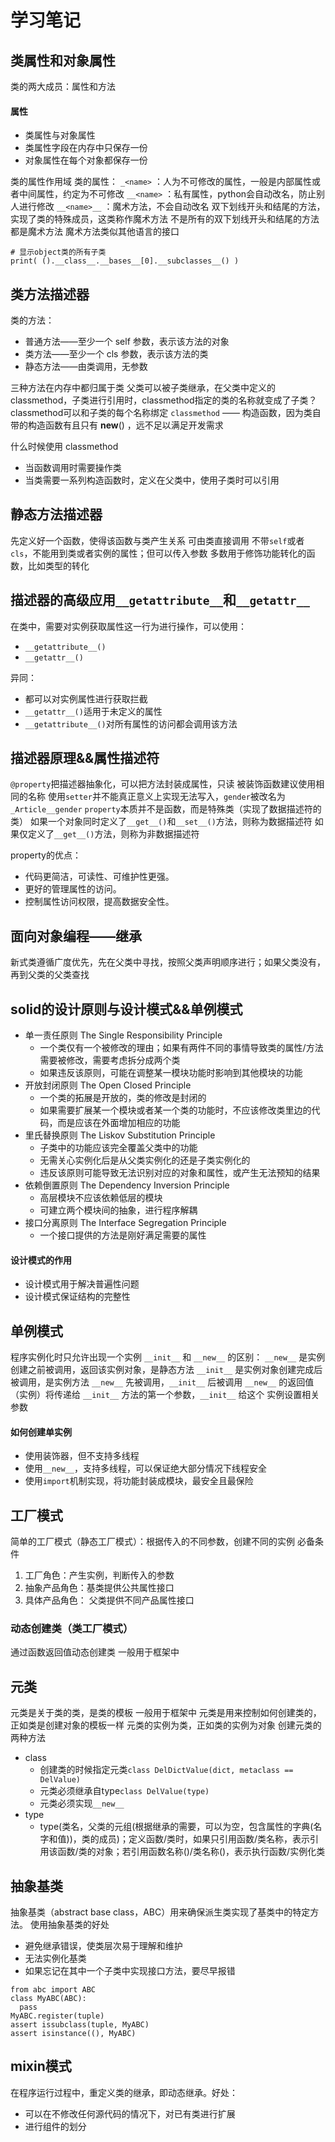 # 学习笔记

## 类属性和对象属性
类的两大成员：属性和方法
#### 属性
- 类属性与对象属性
- 类属性字段在内存中只保存一份
- 对象属性在每个对象都保存一份

类的属性作用域
类的属性：
`_<name>` ：人为不可修改的属性，一般是内部属性或者中间属性，约定为不可修改
`__<name>` ：私有属性，python会自动改名，防止别人进行修改
`__<name>__` ：魔术方法，不会自动改名
双下划线开头和结尾的方法，实现了类的特殊成员，这类称作魔术方法
不是所有的双下划线开头和结尾的方法都是魔术方法
魔术方法类似其他语言的接口
```
# 显示object类的所有子类
print( ().__class__.__bases__[0].__subclasses__() )
```

## 类方法描述器
类的方法：
- 普通方法——至少一个 self 参数，表示该方法的对象
- 类方法——至少一个 cls 参数，表示该方法的类
- 静态方法——由类调用，无参数 

三种方法在内存中都归属于类
父类可以被子类继承，在父类中定义的classmethod，子类进行引用时，classmethod指定的类的名称就变成了子类？classmethod可以和子类的每个名称绑定
`classmethod` —— 构造函数，因为类自带的构造函数有且只有  __new__()  ，远不足以满足开发需求

什么时候使用 classmethod 
- 当函数调用时需要操作类
- 当类需要一系列构造函数时，定义在父类中，使用子类时可以引用


## 静态方法描述器
先定义好一个函数，使得该函数与类产生关系
可由类直接调用
不带`self`或者`cls`，不能用到类或者实例的属性；但可以传入参数
多数用于修饰功能转化的函数，比如类型的转化

## 描述器的高级应用`__getattribute__`和`__getattr__` 
在类中，需要对实例获取属性这一行为进行操作，可以使用： 
- `__getattribute__()`
- `__getattr__()`

异同： 
- 都可以对实例属性进行获取拦截
- `__getattr__()`适用于未定义的属性
- `__getattribute__()`对所有属性的访问都会调用该方法

## 描述器原理&&属性描述符
`@property`把描述器抽象化，可以把方法封装成属性，只读
被装饰函数建议使用相同的名称
使用`setter`并不能真正意义上实现无法写入，`gender`被改名为 `_Article__gender`
`property`本质并不是函数，而是特殊类（实现了数据描述符的类） 
如果一个对象同时定义了`__get__()`和`__set__()`方法，则称为数据描述符
如果仅定义了`__get__()`方法，则称为非数据描述符

property的优点： 
- 代码更简洁，可读性、可维护性更强。 
- 更好的管理属性的访问。 
- 控制属性访问权限，提高数据安全性。

## 面向对象编程——继承
新式类遵循广度优先，先在父类中寻找，按照父类声明顺序进行；如果父类没有，再到父类的父类查找

## solid的设计原则与设计模式&&单例模式
- 单一责任原则 The Single Responsibility Principle
    - 一个类仅有一个被修改的理由；如果有两件不同的事情导致类的属性/方法需要被修改，需要考虑拆分成两个类
    - 如果违反该原则，可能在调整某一模块功能时影响到其他模块的功能 
- 开放封闭原则 The Open Closed Principle
    - 一个类的拓展是开放的，类的修改是封闭的
    - 如果需要扩展某一个模块或者某一个类的功能时，不应该修改类里边的代码，而是应该在外面增加相应的功能
- 里氏替换原则 The Liskov Substitution Principle
    - 子类中的功能应该完全覆盖父类中的功能
    - 无需关心实例化后是从父类实例化的还是子类实例化的
    - 违反该原则可能导致无法识别对应的对象和属性，或产生无法预知的结果
- 依赖倒置原则 The Dependency Inversion Principle
    - 高层模块不应该依赖低层的模块
    - 可建立两个模块间的抽象，进行程序解耦
- 接口分离原则 The Interface Segregation Principle
    - 一个接口提供的方法是刚好满足需要的属性

#### 设计模式的作用
- 设计模式用于解决普遍性问题
- 设计模式保证结构的完整性

## 单例模式
程序实例化时只允许出现一个实例
`__init__` 和 `__new__` 的区别：
`__new__` 是实例创建之前被调用，返回该实例对象，是静态方法
`__init__` 是实例对象创建完成后被调用，是实例方法
`__new__` 先被调用，`__init__` 后被调用
`__new__` 的返回值（实例）将传递给 `__init__` 方法的第一个参数，`__init__` 给这个 实例设置相关参数

#### 如何创建单实例
- 使用装饰器，但不支持多线程
- 使用`__new__`，支持多线程，可以保证绝大部分情况下线程安全
- 使用`import`机制实现，将功能封装成模块，最安全且最保险

## 工厂模式
简单的工厂模式（静态工厂模式）：根据传入的不同参数，创建不同的实例
必备条件
1. 工厂角色：产生实例，判断传入的参数
2. 抽象产品角色：基类提供公共属性接口
3. 具体产品角色： 父类提供不同产品属性接口

### 动态创建类（类工厂模式）
通过函数返回值动态创建类
一般用于框架中

## 元类
元类是关于类的类，是类的模板
一般用于框架中
元类是用来控制如何创建类的，正如类是创建对象的模板一样
元类的实例为类，正如类的实例为对象
创建元类的两种方法 
- class
    - 创建类的时候指定元类`class DelDictValue(dict, metaclass == DelValue)`
    - 元类必须继承自type`class DelValue(type)`
    - 元类必须实现`__new__`
- type
    - type(类名，父类的元组(根据继承的需要，可以为空，包含属性的字典(名字和值))，类的成员)；定义函数/类时，如果只引用函数/类名称，表示引用该函数/类的对象；若引用函数名称()/类名称()，表示执行函数/实例化类

## 抽象基类
抽象基类（abstract base class，ABC）用来确保派生类实现了基类中的特定方法。
使用抽象基类的好处
- 避免继承错误，使类层次易于理解和维护
- 无法实例化基类
- 如果忘记在其中一个子类中实现接口方法，要尽早报错
```
from abc import ABC 
class MyABC(ABC): 
  pass 
MyABC.register(tuple) 
assert issubclass(tuple, MyABC) 
assert isinstance((), MyABC)
```

## mixin模式
在程序运行过程中，重定义类的继承，即动态继承。好处：
- 可以在不修改任何源代码的情况下，对已有类进行扩展
- 进行组件的划分
